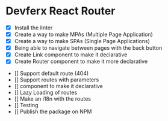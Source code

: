 # Devferx React Router

- [x] Install the linter
- [x] Create a way to make MPAs (Multiple Page Application)
- [x] Create a way to make SPAs (Single Page Applications)
- [x] Being able to navigate between pages with the back button
- [x] Create Link component to make it declarative
- [x] Create Router component to make it more declarative
- [] Support default route (404)
- [] Support routes with parameters
- [] <Route /> component to make it declarative
- [] Lazy Loading of routes
- [] Make an i18n with the routes
- [] Testing
- [] Publish the package on NPM